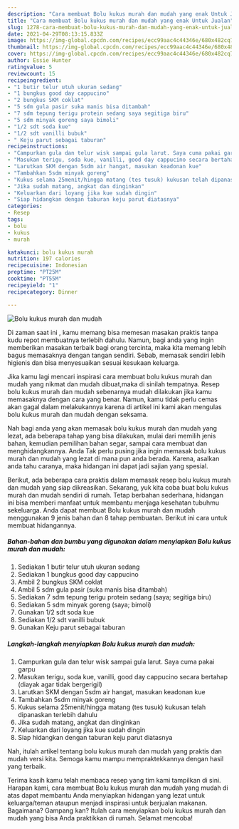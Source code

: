 ```yaml
---
description: "Cara membuat Bolu kukus murah dan mudah yang enak Untuk Jualan"
title: "Cara membuat Bolu kukus murah dan mudah yang enak Untuk Jualan"
slug: 1278-cara-membuat-bolu-kukus-murah-dan-mudah-yang-enak-untuk-jualan
date: 2021-04-29T08:13:15.833Z
image: https://img-global.cpcdn.com/recipes/ecc99aac4c44346e/680x482cq70/bolu-kukus-murah-dan-mudah-foto-resep-utama.jpg
thumbnail: https://img-global.cpcdn.com/recipes/ecc99aac4c44346e/680x482cq70/bolu-kukus-murah-dan-mudah-foto-resep-utama.jpg
cover: https://img-global.cpcdn.com/recipes/ecc99aac4c44346e/680x482cq70/bolu-kukus-murah-dan-mudah-foto-resep-utama.jpg
author: Essie Hunter
ratingvalue: 5
reviewcount: 15
recipeingredient:
- "1 butir telur utuh ukuran sedang"
- "1 bungkus good day cappucino"
- "2 bungkus SKM coklat"
- "5 sdm gula pasir suka manis bisa ditambah"
- "7 sdm tepung terigu protein sedang saya segitiga biru"
- "5 sdm minyak goreng saya bimoli"
- "1/2 sdt soda kue"
- "1/2 sdt vanilli bubuk"
- " Keju parut sebagai taburan"
recipeinstructions:
- "Campurkan gula dan telur wisk sampai gula larut. Saya cuma pakai garpu"
- "Masukan terigu, soda kue, vanilli, good day cappucino secara bertahap (diayak agar tidak bergerigil)"
- "Larutkan SKM dengan 5sdm air hangat, masukan keadonan kue"
- "Tambahkan 5sdm minyak goreng"
- "Kukus selama 25menit/hingga matang (tes tusuk) kukusan telah dipanaskan terlebih dahulu"
- "Jika sudah matang, angkat dan dinginkan"
- "Keluarkan dari loyang jika kue sudah dingin"
- "Siap hidangkan dengan taburan keju parut diatasnya"
categories:
- Resep
tags:
- bolu
- kukus
- murah

katakunci: bolu kukus murah 
nutrition: 197 calories
recipecuisine: Indonesian
preptime: "PT25M"
cooktime: "PT55M"
recipeyield: "1"
recipecategory: Dinner

---
```



![Bolu kukus murah dan mudah](https://img-global.cpcdn.com/recipes/ecc99aac4c44346e/680x482cq70/bolu-kukus-murah-dan-mudah-foto-resep-utama.jpg)

Di zaman  saat ini , kamu memang bisa memesan masakan praktis tanpa kudu repot membuatnya terlebih dahulu. Namun, bagi anda yang ingin memberikan masakan terbaik bagi orang tercinta, maka kita memang lebih bagus memasaknya dengan tangan sendiri. Sebab, memasak sendiri lebih higienis dan bisa menyesuaikan sesuai kesukaan keluarga.

Jika kamu lagi mencari inspirasi cara membuat bolu kukus murah dan mudah yang nikmat dan mudah dibuat,maka di sinilah tempatnya. Resep bolu kukus murah dan mudah  sebenarnya mudah dilakukan jika kamu memasaknya dengan cara yang benar. Namun, kamu tidak perlu cemas akan gagal dalam melakukannya 
karena di artikel ini kami akan mengulas bolu kukus murah dan mudah dengan seksama.  



Nah bagi anda yang akan memasak bolu kukus murah dan mudah yang lezat, ada beberapa tahap yang bisa dilakukan, mulai dari memilih jenis bahan, kemudian pemilihan bahan segar, sampai cara membuat dan menghidangkannya. Anda Tak perlu pusing jika ingin memasak bolu kukus murah dan mudah yang lezat di mana pun anda berada. Karena, asalkan anda  tahu caranya, maka hidangan ini dapat jadi sajian yang spesial.

Berikut, ada beberapa cara praktis  dalam memasak resep bolu kukus murah dan mudah yang siap dikreasikan. Sekarang, yuk kita coba buat bolu kukus murah dan mudah sendiri di rumah. Tetap berbahan sederhana, hidangan ini bisa memberi manfaat untuk membantu menjaga kesehatan tubuhmu sekeluarga. Anda dapat membuat Bolu kukus murah dan mudah menggunakan 9 jenis bahan dan 8 tahap pembuatan. Berikut ini cara untuk membuat hidangannya.

<!--inarticleads1-->

##### Bahan-bahan dan bumbu yang digunakan dalam menyiapkan Bolu kukus murah dan mudah:

1. Sediakan 1 butir telur utuh ukuran sedang
1. Sediakan 1 bungkus good day cappucino
1. Ambil 2 bungkus SKM coklat
1. Ambil 5 sdm gula pasir (suka manis bisa ditambah)
1. Sediakan 7 sdm tepung terigu protein sedang (saya; segitiga biru)
1. Sediakan 5 sdm minyak goreng (saya; bimoli)
1. Gunakan 1/2 sdt soda kue
1. Sediakan 1/2 sdt vanilli bubuk
1. Gunakan  Keju parut sebagai taburan




<!--inarticleads2-->

##### Langkah-langkah menyiapkan Bolu kukus murah dan mudah:

1. Campurkan gula dan telur wisk sampai gula larut. Saya cuma pakai garpu
1. Masukan terigu, soda kue, vanilli, good day cappucino secara bertahap (diayak agar tidak bergerigil)
1. Larutkan SKM dengan 5sdm air hangat, masukan keadonan kue
1. Tambahkan 5sdm minyak goreng
1. Kukus selama 25menit/hingga matang (tes tusuk) kukusan telah dipanaskan terlebih dahulu
1. Jika sudah matang, angkat dan dinginkan
1. Keluarkan dari loyang jika kue sudah dingin
1. Siap hidangkan dengan taburan keju parut diatasnya




Nah, itulah artikel tentang  bolu kukus murah dan mudah  yang praktis dan mudah versi kita. Semoga kamu mampu mempraktekkannya dengan hasil yang terbaik. 

Terima kasih kamu telah membaca resep yang tim kami tampilkan di sini. Harapan kami, cara membuat  Bolu kukus murah dan mudah yang mudah di atas dapat membantu Anda menyiapkan hidangan yang lezat untuk keluarga/teman ataupun menjadi inspirasi untuk berjualan makanan. Bagaimana? Gampang kan? Itulah cara menyiapkan bolu kukus murah dan mudah yang bisa Anda praktikkan di rumah. Selamat mencoba!

